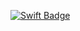 [![Swift Badge](https://img.shields.io/badge/-Swift-white?style=flat&labelColor=F05138&logo=Swift&logoColor=white)](https://github.com/jihoooo97/Swift)  
